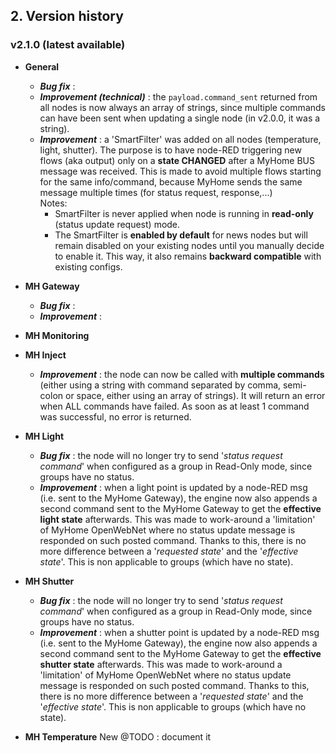 ## 2. Version history
### v2.1.0 (latest available)
- **General**
  - ***Bug fix*** :
  - ***Improvement (technical)*** : the `payload.command_sent` returned from all nodes is now always an array of strings, since multiple commands can have been sent when updating a single node (in v2.0.0, it was a string).
  - ***Improvement*** : a 'SmartFilter' was added on all nodes (temperature, light, shutter). The purpose is to have node-RED triggering new flows (aka output) only on a **state CHANGED** after a MyHome BUS message was received.  This is made to avoid multiple flows starting for the same info/command, because MyHome sends the same message multiple times (for status request, response,...)
  \
  Notes:
    - SmartFilter is never applied when node is running in **read-only** (status update request) mode.
    - The SmartFilter is **enabled by default** for news nodes but will remain disabled on your existing nodes until you manually decide to enable it. This way, it also remains **backward compatible** with existing configs.

- **MH Gateway**
  - ***Bug fix*** :
  - ***Improvement*** :
- **MH Monitoring**

- **MH Inject**
    - ***Improvement*** : the node can now be called with **multiple commands** (either using a string with command separated by comma, semi-colon or space, either using an array of strings). It will return an error when ALL commands have failed. As soon as at least 1 command was successful, no error is returned.

- **MH Light**
  - ***Bug fix*** : the node will no longer try to send '*status request command*' when configured as a group in Read-Only mode, since groups have no status.
  - ***Improvement*** : when a light point is updated by a node-RED msg (i.e. sent to the MyHome Gateway), the engine now also appends a second command sent to the MyHome Gateway to get the **effective light state** afterwards. This was made to work-around a 'limitation' of MyHome OpenWebNet where no status update message is responded on such posted command. Thanks to this, there is no more difference between a '*requested state*' and the '*effective state*'. This is non applicable to groups (which have no state).

- **MH Shutter**
  - ***Bug fix*** : the node will no longer try to send '*status request command*' when configured as a group in Read-Only mode, since groups have no status.
  - ***Improvement*** : when a shutter point is updated by a node-RED msg (i.e. sent to the MyHome Gateway), the engine now also appends a second command sent to the MyHome Gateway to get the **effective shutter state** afterwards. This was made to work-around a 'limitation' of MyHome OpenWebNet where no status update message is responded on such posted command. Thanks to this, there is no more difference between a '*requested state*' and the '*effective state*'. This is non applicable to groups (which have no state).

- **MH Temperature**
  New
  @TODO : document it
